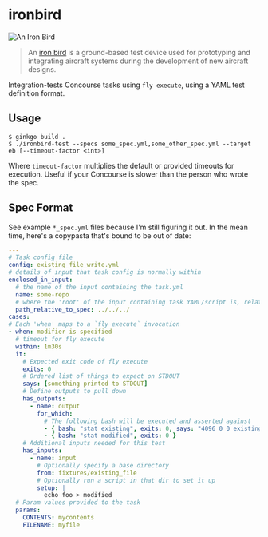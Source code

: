 # ironbird

![An Iron Bird](https://www.aerospacetestinginternational.com/wp-content/uploads/2019/04/Gulfstream_Iron-Bird_2-702x336.jpg)

> An [iron bird](https://en.wikipedia.org/wiki/Iron_bird_(aviation)) is a ground-based test device used for prototyping and integrating aircraft systems during the development of new aircraft designs.

Integration-tests Concourse tasks using `fly execute`, using a YAML test definition format.

## Usage

```terminal
$ ginkgo build .
$ ./ironbird-test --specs some_spec.yml,some_other_spec.yml --target eb [--timeout-factor <int>]
```

Where `timeout-factor` multiplies the default or provided timeouts for execution. Useful if your Concourse is slower than the person who wrote the spec.

## Spec Format

See example `*_spec.yml` files because I'm still figuring it out. In the mean time, here's a copypasta that's bound to be out of date:

```yaml
---
# Task config file
config: existing_file_write.yml
# details of input that task config is normally within
enclosed_in_input:
  # the name of the input containing the task.yml
  name: some-repo
  # where the 'root' of the input containing task YAML/script is, relative to this spec file
  path_relative_to_spec: ../../../
cases:
# Each 'when' maps to a `fly execute` invocation
- when: modifier is specified
  # timeout for fly execute
  within: 1m30s
  it:
    # Expected exit code of fly execute
    exits: 0
    # Ordered list of things to expect on STDOUT
    says: [something printed to STDOUT]
    # Define outputs to pull down
    has_outputs:
      - name: output
        for_which:
          # The following bash will be executed and asserted against
          - { bash: "stat existing", exits: 0, says: "4096 0 0 existing" }
          - { bash: "stat modified", exits: 0 }
    # Additional inputs needed for this test
    has_inputs:
      - name: input
        # Optionally specify a base directory
        from: fixtures/existing_file
        # Optionally run a script in that dir to set it up
        setup: |
          echo foo > modified
  # Param values provided to the task
  params:
    CONTENTS: mycontents
    FILENAME: myfile
```

